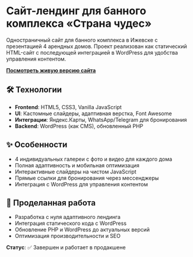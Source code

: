 # Сайт-лендинг для банного комплекса «Страна чудес»

Одностраничный сайт для банного комплекса в Ижевске с презентацией 4 арендных домов. Проект реализован как статический HTML-сайт с последующей интеграцией в WordPress для удобства управления контентом.

**[Посмотреть живую версию сайта](https://xn--80aabof0awwigeq5c.xn--p1ai/)**

## 🛠 Технологии
- **Frontend**: HTML5, CSS3, Vanilla JavaScript
- **UI**: Кастомные слайдеры, адаптивная верстка, Font Awesome
- **Интеграции**: Яндекс.Карты, WhatsApp/Telegram для бронирования
- **Backend**: WordPress (как CMS), обновленный PHP

## ✨ Особенности
- 4 индивидуальных галереи с фото и видео для каждого дома
- Полная адаптивность и мобильная оптимизация
- Интерактивные слайдеры на чистом JavaScript
- Прямые ссылки для бронирования через мессенджеры
- Интеграция с WordPress для управления контентом

## 🚀 Проделанная работа
- Разработка с нуля адаптивного лендинга
- Интеграция статического кода с WordPress
- Обновление PHP и WordPress до актуальных версий
- Оптимизация производительности и SEO

**Статус**: ✅ Завершен и работает в продакшене

